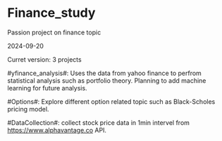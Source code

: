 # Finance_study
Passion project on finance topic

2024-09-20

Curret version: 3 projects

#yfinance_analysis#: Uses the data from yahoo finance to perfrom statistical analysis such as portfolio theory. Planning to add machine learning for future analysis.

#Options#: Explore different option related topic such as Black-Scholes pricing model.

#DataCollection#: collect stock price data in 1min intervel from https://www.alphavantage.co API.
